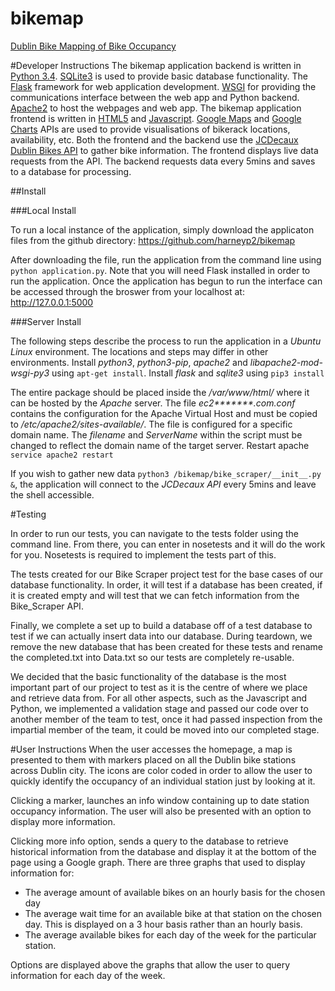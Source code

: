 # bikemap
[Dublin Bike Mapping of Bike Occupancy](http://ec2-52-34-120-212.us-west-2.compute.amazonaws.com/)

#Developer Instructions
The bikemap application backend is written in [Python 3.4](https://docs.python.org/3.4/). [SQLite3](https://www.sqlite.org/) is used to provide basic database functionality. The [Flask](http://flask.pocoo.org/) framework for web application development. [WSGI](https://wsgi.readthedocs.org/en/latest/) for providing the communications interface between the web app and Python backend. [Apache2](https://httpd.apache.org/) to host the webpages and web app.
The bikemap application frontend is written in [HTML5](https://www.w3.org/TR/html5/) and [Javascript](http://www.ecma-international.org/publications/standards/Ecma-262.htm). [Google Maps](https://developers.google.com/maps/documentation/javascript/) and [Google Charts](https://developers.google.com/chart/) APIs are used to provide visualisations of bikerack locations, availability, etc.
Both the frontend and the backend use the [JCDecaux Dublin Bikes API](https://developer.jcdecaux.com/#/opendata/vls?page=getstarted) to gather bike information. The frontend displays live data requests from the API. The backend requests data every 5mins and saves to a database for processing.

##Install 

###Local Install

To run a local instance of the application, simply download the applicaton files from the github directory: https://github.com/harneyp2/bikemap

After downloading the file, run the application from the command line using `python application.py`. Note that you will need Flask installed in order to run the application. Once the application has begun to run the interface can be accessed through the broswer from your localhost at: http://127.0.0.1:5000

###Server Install

The following steps describe the process to run the application in a *Ubuntu Linux* environment. The locations and steps may differ in other environments.
Install *python3*, *python3-pip*, *apache2* and *libapache2-mod-wsgi-py3* using `apt-get install`.
Install *flask* and *sqlite3* using `pip3 install`

The entire package should be placed inside the */var/www/html/* where it can be hosted by the *Apache* server. The file _ec2*******.com.conf_ contains the configuration for the Apache Virtual Host and must be copied to */etc/apache2/sites-available/*. The file is configured for a specific domain name. The *filename* and *ServerName* within the script must be changed to reflect the domain name of the target server. Restart apache `service apache2 restart`

If you wish to gather new data `python3 /bikemap/bike_scraper/__init__.py &`, the application will connect to the *JCDecaux API* every 5mins and leave the shell accessible.

#Testing 

In order to run our tests, you can navigate to the tests folder using the command line. From there, you can enter in nosetests and it will do the work for you. Nosetests is required to implement the tests part of this.

The tests created for our Bike Scraper project test for the base cases of our database functionality. In order, it will test if a database has been created, if it is created empty and will test that we can fetch information from the Bike_Scraper API.

Finally, we complete a set up to build a database off of a test database to test if we can actually insert data into our database. During teardown, we remove the new database that has been created for these tests and rename the completed.txt into Data.txt so our tests are completely re-usable.

We decided that the basic functionality of the database is the most important part of our project to test as it is the centre of where we place and retrieve data from. For all other aspects, such as the Javascript and Python, we implemented a validation stage and passed our code over to another member of the team to test, once it had passed inspection from the impartial member of the team, it could be moved into our completed stage.

#User Instructions
When the user accesses the homepage, a map is presented to them with markers placed on all the Dublin bike stations across Dublin city. The icons are color coded in order to allow the user to quickly identify the occupancy of an individual station just by looking at it.

Clicking a marker, launches an info window containing up to date station occupancy information. The user will also be presented with an option to display more information.

Clicking more info option, sends a query to the database to retrieve historical information from the database and display it at the bottom of the page using a Google graph. There are three graphs that used to display information for:
  * The average amount of available bikes on an hourly basis for the chosen day
  * The average wait time for an available bike at that station on the chosen day. This is displayed on a 3 hour basis rather than an hourly basis.
  * The average available bikes for each day of the week for the particular station.

Options are displayed above the graphs that allow the user to query information for each day of the week.

